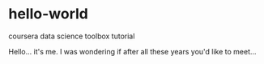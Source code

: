 # hello-world
coursera data science toolbox tutorial

Hello... it's me.
I was wondering if after all these years you'd like to meet...
